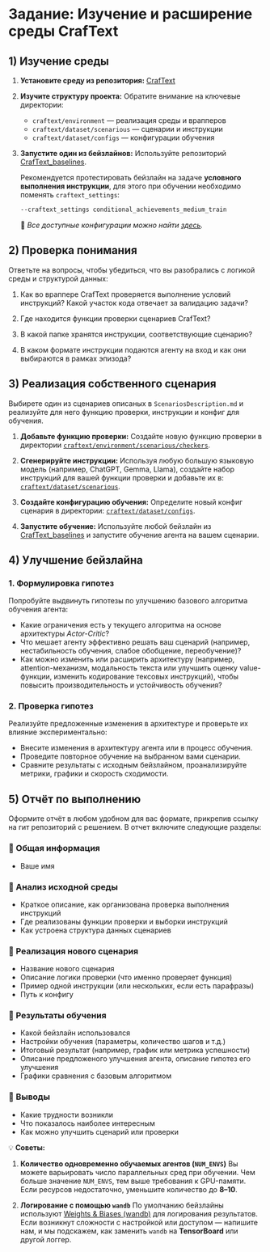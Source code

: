 
#  Задание: Изучение и расширение среды **CrafText**

## 1) Изучение среды

1. **Установите среду из репозитория:**
   [CrafText](https://github.com/AIRI-Institute/CrafText)

2. **Изучите структуру проекта:**
   Обратите внимание на ключевые директории:

   * `craftext/environment` — реализация среды и врапперов
   * `craftext/dataset/scenarious` — сценарии и инструкции
   * `craftext/dataset/configs` — конфигурации обучения

3. **Запустите один из бейзлайнов:**
   Используйте репозиторий [CrafText_baselines](https://github.com/AIRI-Institute/CrafText_baselines).

   Рекомендуется протестировать бейзлайн на задаче **условного выполнения инструкции**, для этого при обучении необходимо поменять `craftext_settings`: 

   ```bash
   --craftext_settings conditional_achievements_medium_train
   ```

   📘 *Все доступные конфигурации можно найти [здесь](https://github.com/AIRI-Institute/CrafText/tree/main/craftext/dataset/configs).*



## 2) Проверка понимания

Ответьте на вопросы, чтобы убедиться, что вы разобрались с логикой среды и структурой данных:

1. Как во враппере CrafText проверяется выполнение условий инструкций?
   Какой участок кода отвечает за валидацию задачи?

2. Где находится функции проверки сценариев CrafText?

3. В какой папке хранятся инструкции, соответствующие сценарию?

4. В каком формате инструкции подаются агенту на вход и как они выбираются в рамках эпизода?


## 3) Реализация собственного сценария

Выбирете один из сценариев описаных в `ScenariosDescription.md` и реализуйте для него функцию проверки, инструкции и конфиг для обучения.

1. **Добавьте функцию проверки:**
   Создайте новую функцию проверки в директории 
   [`craftext/environment/scenarious/checkers`](https://github.com/AIRI-Institute/CrafText/tree/main/craftext/environment/scenarious/checkers).

2. **Сгенерируйте инструкции:**
   Используя любую большую языковую модель (например, ChatGPT, Gemma, Llama),
   создайте набор инструкций для вашей функции проверки и добавьте их в:
   [`craftext/dataset/scenarious`](https://github.com/AIRI-Institute/CrafText/tree/main/craftext/dataset/scenarious).

3. **Создайте конфигурацию обучения:**
   Определите новый конфиг сценария в директории:
   [`craftext/dataset/configs`](https://github.com/AIRI-Institute/CrafText/tree/main/craftext/dataset/configs).

4. **Запустите обучение:**
   Используйте любой бейзлайн из [CrafText_baselines](https://github.com/AIRI-Institute/CrafText_baselines)
   и запустите обучение агента на вашем сценарии.

## 4) Улучшение бейзлайна

### 1. Формулировка гипотез

Попробуйте выдвинуть гипотезы по улучшению базового алгоритма обучения агента:

* Какие ограничения есть у текущего алгоритма на основе архитектуры *Actor-Critic*?
* Что мешает агенту эффективно решать ваш сценарий (например, нестабильность обучения, слабое обобщение, переобучение)?
* Как можно изменить или расширить архитектуру (например, attention-механизм, модальность текста или улучшить оценку value-функции, изменить кодирование тексовых инструкций), чтобы повысить производительность и устойчивость обучения?

### 2. Проверка гипотез

Реализуйте предложенные изменения в архитектуре и проверьте их влияние экспериментально:

* Внесите изменения в архитектуру агента или в процесс обучения.
* Проведите повторное обучение на выбранном вами сценарии.
* Сравните результаты с исходным бейзлайном, проанализируйте метрики, графики и скорость сходимости.


## 5) Отчёт по выполнению

Оформите отчёт в любом удобном для вас формате, прикрепив ссылку на гит репозиторий с решением. В отчет включите следующие разделы:

### 🔹 Общая информация

* Ваше имя

### 🔹 Анализ исходной среды

* Краткое описание, как организована проверка выполнения инструкций
* Где реализованы функции проверки и выборки инструкций
* Как устроена структура данных сценариев

### 🔹 Реализация нового сценария

* Название нового сценария
* Описание логики проверки (что именно проверяет функция)
* Пример одной инструкции (или нескольких, если есть парафразы)
* Путь к конфигу

### 🔹 Результаты обучения

* Какой бейзлайн использовался
* Настройки обучения (параметры, количество шагов и т.д.)
* Итоговый результат (например, график или метрика успешности)
* Описание предложеного улучшения агента, описание гипотез его улучшения
* Графики сравнения с базовым алгоритмом

### 🔹 Выводы

* Какие трудности возникли
* Что показалось наиболее интересным
* Как можно улучшить сценарий или проверки



💡 **Советы:**

1. **Количество одновременно обучаемых агентов (`NUM_ENVS`)**
   Вы можете варьировать число параллельных сред при обучении.
   Чем больше значение `NUM_ENVS`, тем выше требования к GPU-памяти.
   Если ресурсов недостаточно, уменьшите количество до **8–10**.

2. **Логирование с помощью `wandb`**
   По умолчанию бейзлайны используют [Weights & Biases (wandb)](https://wandb.ai) для логирования результатов.
   Если возникнут сложности с настройкой или доступом — напишите нам,
   и мы подскажем, как заменить `wandb` на **TensorBoard** или другой логгер.

